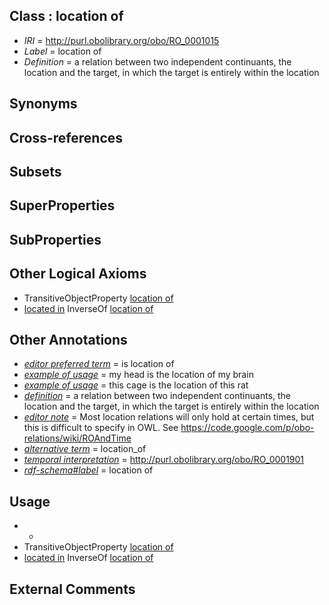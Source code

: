 
## Class : location of

 * *IRI* = http://purl.obolibrary.org/obo/RO_0001015
 * *Label* = location of
 * *Definition* = a relation between two independent continuants, the location and the target, in which the target is entirely within the location

## Synonyms


## Cross-references


## Subsets


## SuperProperties


## SubProperties


## Other Logical Axioms

 * TransitiveObjectProperty [location of](../../RO/15/RO_0001015.md)
 * [located in](../../RO/25/RO_0001025.md) InverseOf [location of](../../RO/15/RO_0001015.md)

## Other Annotations

 * *[editor preferred term](../../IAO/11/IAO_0000111.md)* = is location of
 * *[example of usage](../../IAO/12/IAO_0000112.md)* = my head is the location of my brain
 * *[example of usage](../../IAO/12/IAO_0000112.md)* = this cage is the location of this rat
 * *[definition](../../IAO/15/IAO_0000115.md)* = a relation between two independent continuants, the location and the target, in which the target is entirely within the location
 * *[editor note](../../IAO/16/IAO_0000116.md)* = Most location relations will only hold at certain times, but this is difficult to specify in OWL. See https://code.google.com/p/obo-relations/wiki/ROAndTime
 * *[alternative term](../../IAO/18/IAO_0000118.md)* = location_of
 * *[temporal interpretation](../../RO/00/RO_0001900.md)* = http://purl.obolibrary.org/obo/RO_0001901
 * *[rdf-schema#label](../../el/rdf-schema#label.md)* = location of

## Usage

 * -
 * TransitiveObjectProperty [location of](../../RO/15/RO_0001015.md)
 * [located in](../../RO/25/RO_0001025.md) InverseOf [location of](../../RO/15/RO_0001015.md)

## External Comments

